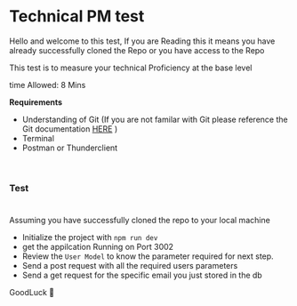 # Technical PM test

Hello and welcome to this test, If you are Reading this it means you have already successfully cloned the Repo or you have access to the Repo 

This test is to measure your technical Proficiency at the base level 

time Allowed: 8 Mins 


**Requirements**
- Understanding of Git (If you are not familar with Git please reference the Git documentation [HERE](https://git-scm.com/) )
- Terminal 
- Postman or Thunderclient 


<br/>


### Test
# 
Assuming you have successfully cloned the repo to your local machine

* Initialize the project with `npm run dev`
* get the appilcation Running on Port 3002
* Review the `User Model` to know the parameter required for next step.
* Send a post request with all the required users parameters
* Send a get request for the specific email you just stored in the db




GoodLuck 🚀
